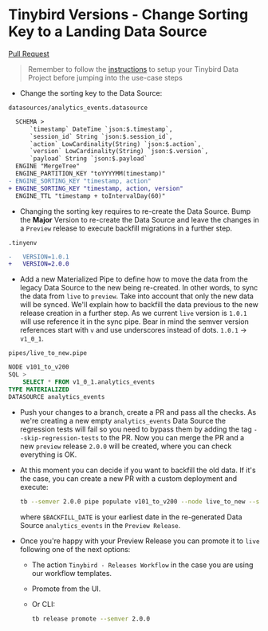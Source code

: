 # Tinybird Versions - Change Sorting Key to a Landing Data Source

[Pull Request](https://github.com/tinybirdco/use-case-examples/pull/203/files)

> Remember to follow the [instructions](../README.md) to setup your Tinybird Data Project before jumping into the use-case steps
- Change the sorting key to the Data Source:

`datasources/analytics_events.datasource`

```diff
  SCHEMA >
      `timestamp` DateTime `json:$.timestamp`,
      `session_id` String `json:$.session_id`,
      `action` LowCardinality(String) `json:$.action`,
      `version` LowCardinality(String) `json:$.version`,
      `payload` String `json:$.payload`
  ENGINE "MergeTree"
  ENGINE_PARTITION_KEY "toYYYYMM(timestamp)"
- ENGINE_SORTING_KEY "timestamp, action"
+ ENGINE_SORTING_KEY "timestamp, action, version"
  ENGINE_TTL "timestamp + toIntervalDay(60)"
```

- Changing the sorting key requires to re-create the Data Source. Bump the **Major** Version to re-create the Data Source and leave the changes in a `Preview` release to execute backfill migrations in a further step.

`.tinyenv`

```diff
-   VERSION=1.0.1
+   VERSION=2.0.0
```

- Add a new Materialized Pipe to define how to move the data from the legacy Data Source to the new being re-created. In other words, to sync the data from `live` to `preview`. Take into account that only the new data will be synced. We'll explain how to backfill the data previous to the new release creation in a further step. As we current `live` version is `1.0.1` will use reference it in the sync pipe. Bear in mind the semver version references start with `v` and use underscores instead of dots. `1.0.1` -> `v1_0_1`. 

`pipes/live_to_new.pipe`

```sql
NODE v101_to_v200
SQL >
    SELECT * FROM v1_0_1.analytics_events
TYPE MATERIALIZED
DATASOURCE analytics_events
```

- Push your changes to a branch, create a PR and pass all the checks. As we're creating a new empty `analytics_events` Data Source the regression tests will fail so you need to bypass them by adding the tag `--skip-regression-tests` to the PR. Now you can merge the PR and a new `preview` release `2.0.0` will be created, where you can check everything is OK.

- At this moment you can decide if you want to backfill the old data. If it's the case, you can create a new PR with a custom deployment and execute:

  ```bash
  tb --semver 2.0.0 pipe populate v101_to_v200 --node live_to_new --sql-condition "timestamp < $BACKFILL_DATE" --wait
  ```

  where `$BACKFILL_DATE` is your earliest date in the re-generated Data Source `analytics_events` in the `Preview Release`.

- Once you're happy with your Preview Release you can promote it to `live` following one of the next options:

    - The action `Tinybird - Releases Workflow` in the case you are using our workflow templates.
    - Promote from the UI.
    - Or CLI:

        ```sh
        tb release promote --semver 2.0.0
        ```